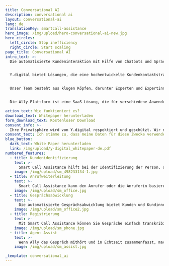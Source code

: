 ```yaml
---
title: Conversational AI
description: conversational ai
layout: conversational-ai
lang: de
translationKey: smartcall-assistance
hero_image: /img/upload/hero-conversational-ai-new.jpg
hero_circles:
  left_circle: Stop inefficiency
  right_circle: Start scaling
page_title: Conversational AI
intro_text: >-
  Die automatisierte Kundeninteraktion mit Hilfe von Chatbots und Sprachassistenten (Smart Call Assistance) ist ein integraler Bestandteil der Kundenkontaktstrategie. Dennoch entsprechen die Kundenerwartungen bisher nicht dem lang erwarteten Erfolg des Einsatzes solcher Technologien.


  Y.digital bietet Lösungen, die eine hochentwickelte Kundenkontaktstrategie ermöglichen, indem sie Technologien einsetzen, mit denen Chatbots und Sprachbots auf jede Kundenanfrage reagieren können. Dabei nehmen wir die Kundenwünsche als Ausgangspunkt für die Interaktion. Wir setzen die neueste KI-Technologie im Bereich der Sprachverarbeitung und des Sprachverständnisses ein.


  Unser Team besteht aus klugen Köpfen, darunter Experten und Expertinnen im Bereich Neurolinguistik und Künstliche Intelligenz. Unser einzigartiger Ansatz orientiert sich an natürlichen Gesprächen zwischen Menschen. Die eingesetzte Technologie soll sowohl Kunden und Kundinnen als auch Mitarbeitende unterstützen. Dank fortschrittlicher Sprachtechnologie bieten wir skalierbare Lösungen im Kundenservice, ermöglichen eine effiziente Bearbeitung von Kundenanfragen und vieles mehr. So helfen wir Mitarbeitenden vor Ort, auch komplexe Fragen persönlich zu beantworten.


  Die Ally-Plattform ist eine SaaS-Lösung, die für verschiedene Anwendungen konfiguriert werden kann, einschließlich Conversational AI. Ally unterstützt Kundinnen und Kunden sowie Mitarbeitende des Kundenkontaktzentrums bei der einfachen Weiterleitung von Fragen (telefonisch und per Chat) an die richtige Abteilung und bei der Bearbeitung von Kundenanfragen, z. B. Anfragen zur Anmeldung, Änderung von Kundendaten, Kündigung oder finanzielle Fragen, mithilfe eines intelligenten Sprachassistenten oder Chatbots. Es gibt verschiedene Möglichkeiten, Mitarbeitende bei ihren täglichen Aufgaben zu unterstützen, wie z. B. die automatisierte Zusammenfassung eines Telefongesprächs, die Bereitstellung relevanter Informationen zum richtigen Zeitpunkt und die Analyse des automatisierten Kundenkontakts, der gestellten Fragen und möglicherweise auftretender Trends, die für Unternehmen nicht sichtbar sind.

action_text: Wie funktioniert es?
download_text: Whitepaper herunterladen
form_download_text: Kostenloser Download
consent_info: >-
  Ihre Privatsphäre wird von Y.digital respektiert und geschützt. Wir nehmen Ihre Daten in unsere Y.digital-Datenbank auf, um Sie über aktuelle Entwicklungen auf dem Laufenden zu halten. Sie können sich jederzeit abmelden. Weitere Informationen zur Abmeldung, unseren Datenschutzpraktiken und unserem Bekenntnis, Ihre Privatsphäre zu wahren, finden Sie in unserer Datenschutzrichtlinie. Mit einem Klick auf 'Download' unten stimmen Sie zu, dass Y.digital die oben angegebenen personenbezogenen Daten speichert und verarbeitet, um Ihnen den angeforderten Inhalt zur Verfügung zu stellen.
consent_text: Ich stimme zu, dass meine Daten für diese Zwecke verwendet werden.
blue_button:
  dark_text: White Paper herunterladen
  link: /img/upload/y-digital_whitepaper-de.pdf
numbered_features:
  - title: Kundenidentifizierung
    text: >-
      Smart Call Assistance hilft bei der Identifizierung der Person, die das Kundenkontaktzentrum kontaktiert. Dank dieser Identifizierung kann Ally das Gespräch für den Mitarbeiter oder die Mitarbeiterin vorbereiten oder den Kunden bzw. die Kundin für Self-Service autorisieren. Dies spart viel Zeit, ohne die Kundenzufriedenheit zu beeinträchtigen. Ally kann die Identität einer anrufenden Person über Ihr CRM-System verifizieren, anhand von beispielsweise einer Telefonnummer oder persönlicher Daten wie Geburtsdatum oder Postleitzahl.
    image: /img/upload/sm_498233134-1.jpg
  - title: Anrufweiterleitung
    text: >-
      Smart Call Assistance kann den Anrufer oder die Anruferin basierend auf der Fragestellung an die richtige Abteilung oder an die am besten geeignete Fachkraft weiterleiten.Dies kann auf Variablen wie Wartezeiten, der Präferenz, mit derselben Person wie zuvor zu sprechen, oder dem spezifischen Fachwissen eines Mitarbeiters oder einer Mitarbeiterin basieren. Die Daten und Fragen des Kunden bzw. der Kundin werden selbstverständlich bei einem Warm Handover an den Mitarbeiter oder die Mitarbeiterin weitergegeben.
    image: /img/upload/sm_office.jpg
  - title: Gesprächsabwicklung
    text: >-
      Die automatisierte Gesprächsabwicklung bietet Kunden und Kundinnen die Möglichkeit zum Self-Service, um ihre Fragen jederzeit, auch außerhalb der Bürozeiten, zu klären. Durch den offenen Gesprächseinstieg mit der Frage 'Wie kann ich Ihnen helfen?' können Kunden auf natürliche Weise mit Ally interagieren. Diese Anrufbearbeitung reduziert das Anrufvolumen und ermöglicht es den Mitarbeitenden in Kontaktzentren, keine Zeit mehr mit einfachen, sich wiederholenden Fragen zu verschwenden. Stattdessen können sie sich auf komplexere Anliegen konzentrieren.
    image: /img/upload/sm_office2.jpg
  - title: Registrierung
    text: >-
      Mit Smart Call Assistance können Sie Gespräche einfach transkribieren und zusammenfassen. Der Mitarbeiter oder die Mitarbeiterin kann somit problemlos die Dokumentation für das CRM-System durchführen. Dabei definiert Ally die Frage und die angebotene Lösung. Echtzeit-Zusammenfassungen während des Gesprächs lösen zudem das Problem, bei dem ein Kunde seine Frage und andere Informationen wiederholen muss, wenn diese von einem Sprachassistenten an einen Agenten übertragen werden. Sehr praktisch!
    image: /img/upload/sm_phone.jpg
  - title: Agent Assist
    text: >-
      Wenn Ally das Gespräch mithört und in Echtzeit zusammenfasst, machen wir auch Vorschläge für mögliche Antworten an den Mitarbeiter oder die Mitarbeiterin. Diese Vorschläge werden mithilfe von KI aus verschiedenen Quellen extrahiert, wie einer Wissensdatenbank oder einer Website. Sowohl Kunden und Kundinnen als auch Mitarbeitende profitieren von dieser "Flüsterfunktion". Für neue Mitarbeitende verringert dies die Notwendigkeit, das gesamte Wissen auswendig zu lernen oder während des Gesprächs hastig nach den richtigen Informationen zu suchen. Der Kunde bzw. die Kundin erhält schnelle und präzise Antworten auf seine Fragen.
    image: /img/upload/sm_assist.jpg

_template: conversational_ai
---
```



